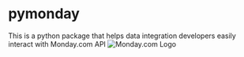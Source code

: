 # pymonday
This is a python package that helps data integration developers easily interact with Monday.com API
![Monday.com Logo](https://www.logo.wine/a/logo/Monday.com/Monday.com-Logo.wine.svg)
